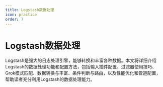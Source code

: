 ```yaml
---
title: Logstash数据处理
icon: practice
order: 7
---
```


# Logstash数据处理

Logstash是强大的日志处理引擎，能够转换和丰富各种数据。本文将详细介绍Logstash的数据处理功能和配置方法，包括输入插件配置、过滤器使用技巧、Grok模式匹配、数据转换与丰富、条件判断与路由，以及性能优化和管道配置，帮助读者充分利用Logstash的数据处理能力。
